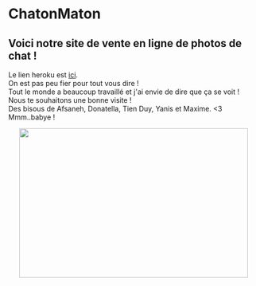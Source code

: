 # ChatonMaton
##  Voici notre site de vente en ligne de photos de chat !
Le lien heroku est [ici](http://dev-chatonmaton.herokuapp.com/).  
On est pas peu fier pour tout vous dire !  
Tout le monde a beaucoup travaillé et j'ai envie de dire que ça se voit !  
Nous te souhaitons une bonne visite !  
Des bisous de Afsaneh, Donatella, Tien Duy, Yanis et Maxime. <3  
Mmm..babye !
<p align="center">
  <img width="460" height="300" src="https://media.giphy.com/media/xT9KVg3JVNumj5ZrW0/source.mp4">
</p>
